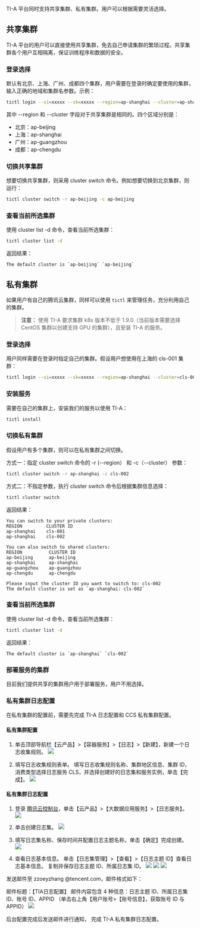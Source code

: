 TI-A 平台同时支持共享集群、私有集群。用户可以根据需要灵活选择。

## 共享集群

TI-A 平台的用户可以直接使用共享集群，免去自己申请集群的繁琐过程。共享集群各个用户互相隔离，保证训练程序和数据的安全。

### 登录选择

默认有北京、上海、广州、成都四个集群，用户需要在登录时确定要使用的集群，输入正确的地域和集群名参数。示例：

```bash
tictl login --si=xxxxx --sk=xxxxx --region=ap-shanghai --cluster=ap-shanghai
```

其中 --region 和 --cluster 字段对于共享集群是相同的。四个区域分别是：

- 北京：ap-beijing
- 上海：ap-shanghai
- 广州：ap-guangzhou
- 成都：ap-chengdu

### 切换共享集群

想要切换共享集群，则采用 cluster switch 命令。例如想要切换到北京集群，则运行：

```bash
tictl cluster switch -r ap-beijing -c ap-beijing
```

### 查看当前所选集群

使用 cluster list -d 命令，查看当前所选集群：

```bash
tictl cluster list -d
```

返回结果：
```
The default cluster is `ap-beijing` `ap-beijing`
```

## 私有集群

如果用户有自己的腾讯云集群，同样可以使用 `tictl` 来管理任务，充分利用自己的集群。

> **注意：**
> 使用 TI-A 要求集群 k8s 版本不低于 1.9.0（当前版本需要选择 CentOS 集群以创建支持 GPU 的集群），且安装 TI-A 的服务。

### 登录选择

用户同样需要在登录时指定自己的集群。假设用户想使用在上海的 cls-001 集群：

```bash
tictl login --si=xxxxx --sk=xxxxx --region=ap-shanghai --cluster=cls-001
```

### 安装服务

需要在自己的集群上，安装我们的服务以使用 TI-A：

```bash
tictl install
```

### 切换私有集群

假设用户有多个集群，则可以在私有集群之间切换。

方式一：指定 cluster switch 命令的 -r (--region） 和 -c（--cluster） 参数：

```bash
tictl cluster switch -r ap-shanghai -c cls-002
```

方式二：不指定参数，执行 cluster switch 命令后根据集群信息选择：

```bash
tictl cluster switch
```

返回结果：
```
You can switch to your private clusters:
REGION         CLUSTER ID
ap-shanghai    cls-001
ap-shanghai    cls-002

You can also switch to shared clusters:
REGION          CLUSTER ID
ap-beijing      ap-beijing
ap-shanghai     ap-shanghai
ap-guangzhou    ap-guangzhou
ap-chengdu      ap-chengdu

Please input the cluster ID you want to switch to: cls-002
The default cluster is set as `ap-shanghai: cls-002`
```

### 查看当前所选集群

使用 cluster list -d 命令，查看当前所选集群：

```bash
tictl cluster list -d
```

返回结果：
```
The default cluster is `ap-shanghai` `cls-002`
```

### 部署服务的集群

目前我们提供共享的集群用户用于部署服务，用户不用选择。

### 私有集群日志配置

在私有集群的配置前，需要先完成 TI-A 日志配置和 CCS 私有集群配置。

#### 私有集群配置

1. 单击顶部导航栏【云产品】>【容器服务】>【日志】>【新建】，新建一个日志收集规则。
![](https://main.qcloudimg.com/raw/3f59ecb6b0a9cbb773553cdab334e7a9.png)

2. 填写日志收集规则表单。
    填写日志收集规则名称、集群地区信息、集群 ID，消费类型选择日志服务 CLS，并选择创建好的日志集和服务实例，单击【完成】。
 ![](https://main.qcloudimg.com/raw/18d0d91262703b518f10dad5b546c7a9.png)

#### 私有集群日志配置

1. 登录 [腾讯云控制台](https://console.cloud.tencent.com)，单击【云产品】>【大数据应用服务】>【日志服务】。
![](https://main.qcloudimg.com/raw/50fbe7f6dcfa4ddfeb5f096943054787.png)

2. 单击创建日志集。
![](https://main.qcloudimg.com/raw/291653defdc9c1c2893a4b1e56e036af.png)

3. 填写日志集名称、保存时间并配置日志主题名称，单击【确定】完成创建。
![](https://main.qcloudimg.com/raw/4ab6124269f05dce741ae440fc0cc5d0.png)

4. 查看日志基本信息。
	单击【日志集管理】>【查看】>【日志主题 ID】查看日志基本信息。
	复制并保存日志主题 ID、所属日志集 ID。
![](https://main.qcloudimg.com/raw/3b99ff098b6eb14ba2ddf5049ab9f150.png)
![](https://main.qcloudimg.com/raw/70aee6adf2e99129b1c084c45a34d74e.png)
![](https://main.qcloudimg.com/raw/43b09f114b5294b4a5b97a8ff23ffe70.png)

  发送邮件至 zzoeyzhang @tencent.com，邮件格式如下：

  邮件标题：【TIA日志配置】
  邮件内容包含 4 种信息：日志主题 ID、所属日志集 ID、账号 ID、APPID
  （单击右上角【用户账号>【账号信息】，获取账号 ID 与 APPID）
![](https://main.qcloudimg.com/raw/1dbe898781bf0cf4af2df154e96d35b8.png)

后台配置完成后发送邮件进行通知， 完成 TI-A 私有集群日志配置。
